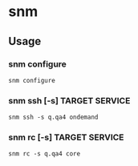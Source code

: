 snm
=========

Usage
-----
### snm configure
`snm configure`

### snm ssh [-s] TARGET SERVICE
`snm ssh -s q.qa4 ondemand`

### snm rc [-s] TARGET SERVICE
`snm rc -s q.qa4 core`
